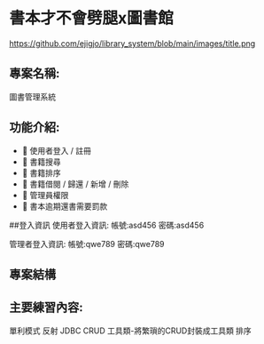# 書本才不會劈腿x圖書館
https://github.com/ejigjo/library_system/blob/main/images/title.png
## 專案名稱:
圖書管理系統

## 功能介紹:

- 🔹 使用者登入 / 註冊
- 🔹 書籍搜尋
- 🔹 書籍排序
- 🔹 書籍借閱 / 歸還 / 新增 / 刪除
- 🔹 管理員權限
- 🔹 書本逾期還書需要罰款

##登入資訊
使用者登入資訊:
帳號:asd456
密碼:asd456

管理者登入資訊:
帳號:qwe789
密碼:qwe789

## 專案結構

## 主要練習內容:
單利模式
反射
JDBC CRUD
工具類-將繁瑣的CRUD封裝成工具類
排序

